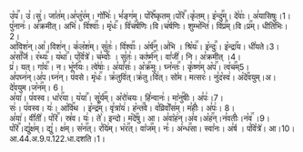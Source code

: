 

  
उ꣡प꣢꣯। उ꣣।सु꣢। जा꣣त꣢म्।अ꣣प्तु꣡र꣢म्। गो꣡भिः꣢। भं꣣ङ्ग꣢म्। प꣡रि꣢꣯ष्कृतम्।प꣡रि꣢꣯।कृ꣣तम्। इ꣡न्दु꣢꣯म्। दे꣣वाः꣢। अ꣣यासिषुः।1।  
पु꣣नानः꣢। अ꣣क्रमीत्। अभि꣢। वि꣡श्वाः꣢꣯। मृ꣡धः꣢꣯। वि꣡च꣢꣯र्षणिः।वि।च꣣र्षणिः। शुम्भ꣡न्ति꣢। वि꣡प्र꣢꣯म्।वि।प्र꣢꣯म्। धीति꣡भिः।2।  
आ꣣विश꣢न्।आ꣣।विश꣢न्। क꣣ल꣡श꣢म्। सु꣣तः꣢। वि꣡श्वाः꣢꣯। अ꣡र्ष꣢꣯न्।अ꣣भि । श्रि꣡यः꣢꣯। इ꣡न्दुः꣢꣯। इ꣡न्द्रा꣢꣯य। धी꣣यते।3।  
अ꣡स꣢꣯र्जि। र꣡थ्यः꣢꣯। य꣡था꣢꣯। प꣣वि꣡त्रे꣢। च꣣म्वोः꣢꣯ । सु꣣तः꣢। का꣡र्ष्म꣢꣯न्। वा꣣जी꣢। नि। अ꣣क्रमीत् ।4।  
प्र꣢। यत्। गा꣡वः꣢꣯। न। भू꣡र्ण꣢꣯यः। त्वे꣣षाः꣢। अ꣣या꣡सः꣢। अ꣡क्र꣢꣯मुः। घ्न꣡न्तः꣢꣯। कृ꣣ष्ण꣢म् अ꣡प꣢꣯। त्व꣡च꣢꣯म्5।  
अ꣣पघ्न꣢न्।अ꣣प।घ्न꣢न्। प꣣वसे। मृ꣡धः꣢꣯। क्र꣣तुवि꣢त्।क्र꣣तु।वि꣢त्। सो꣣म। मत्सरः꣢। नु꣣द꣡स्व꣢। अ꣡दे꣢꣯वयुम्।अ।दे꣣वयुम।ज꣡न꣢꣯म्। 6।  
अ꣣या꣢। प꣣वस्व। धा꣡र꣢꣯या। य꣡या꣢꣯। सू꣡र्य꣢꣯म्। अ꣡रो꣢चयः। हि꣣न्वानः꣢। मा꣡नु꣢꣯षीः। अ꣣पः꣢।7।  
सः꣢। प꣣वस्व। यः꣢। आ꣡वि꣢꣯थ । इ꣡न्द्र꣢꣯म्। वृ꣣त्रा꣡य꣢। ह꣡न्त꣢꣯वे। व꣣व्रिवाँ꣡स꣢म्। म꣣हीः꣢। अ꣣पः꣢। 8।  
अ꣣या꣢। वी꣣ती꣢। प꣡रि꣢꣯। स्र꣣व। यः꣢। ते꣣। इन्दो। म꣡दे꣢꣯षु। आ। अ꣣वा꣡ह꣢न्।अ꣣व।अ꣡ह꣢꣯न्।न꣣वतीः꣢।न꣡व꣢꣯ ।9।  
प꣡रि꣢꣯।द्यु꣣क्ष꣢म्। द्यु꣣। क्ष꣢म्। स꣡न꣢꣯त्। र꣣यि꣢म्। भ꣡र꣢꣯त्। वा꣡ज꣢꣯म्। नः꣣। अ꣡न्ध꣢꣯सा। स्वा꣣नः। अ꣣र्ष । प꣣वि꣡त्रे꣢। आ।10।
आ.44.अ.9.प.122.धा.दशति।1।  
